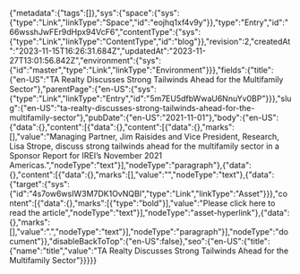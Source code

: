 {"metadata":{"tags":[]},"sys":{"space":{"sys":{"type":"Link","linkType":"Space","id":"eojhq1xf4v9y"}},"type":"Entry","id":"66wsshJwFEr9dHpx94VcF6","contentType":{"sys":{"type":"Link","linkType":"ContentType","id":"blog"}},"revision":2,"createdAt":"2023-11-15T16:26:31.684Z","updatedAt":"2023-11-27T13:01:56.842Z","environment":{"sys":{"id":"master","type":"Link","linkType":"Environment"}}},"fields":{"title":{"en-US":"TA Realty Discusses Strong Tailwinds Ahead for the Multifamily Sector"},"parentPage":{"en-US":{"sys":{"type":"Link","linkType":"Entry","id":"5m7EU5dfbWwaU6NnuYv0BP"}}},"slug":{"en-US":"ta-realty-discusses-strong-tailwinds-ahead-for-the-multifamily-sector"},"pubDate":{"en-US":"2021-11-01"},"body":{"en-US":{"data":{},"content":[{"data":{},"content":[{"data":{},"marks":[],"value":"Managing Partner, Jim Raisides and Vice President, Research, Lisa Strope, discuss strong tailwinds ahead for the multifamily sector in a Sponsor Report for IREI’s November 2021 Americas.","nodeType":"text"}],"nodeType":"paragraph"},{"data":{},"content":[{"data":{},"marks":[],"value":"","nodeType":"text"},{"data":{"target":{"sys":{"id":"4s7ow6wsIW3M7DK1OvNQBl","type":"Link","linkType":"Asset"}}},"content":[{"data":{},"marks":[{"type":"bold"}],"value":"Please click here to read the article","nodeType":"text"}],"nodeType":"asset-hyperlink"},{"data":{},"marks":[],"value":".","nodeType":"text"}],"nodeType":"paragraph"}],"nodeType":"document"}},"disableBackToTop":{"en-US":false},"seo":{"en-US":{"title":{"name":"title","value":"TA Realty Discusses Strong Tailwinds Ahead for the Multifamily Sector"}}}}}